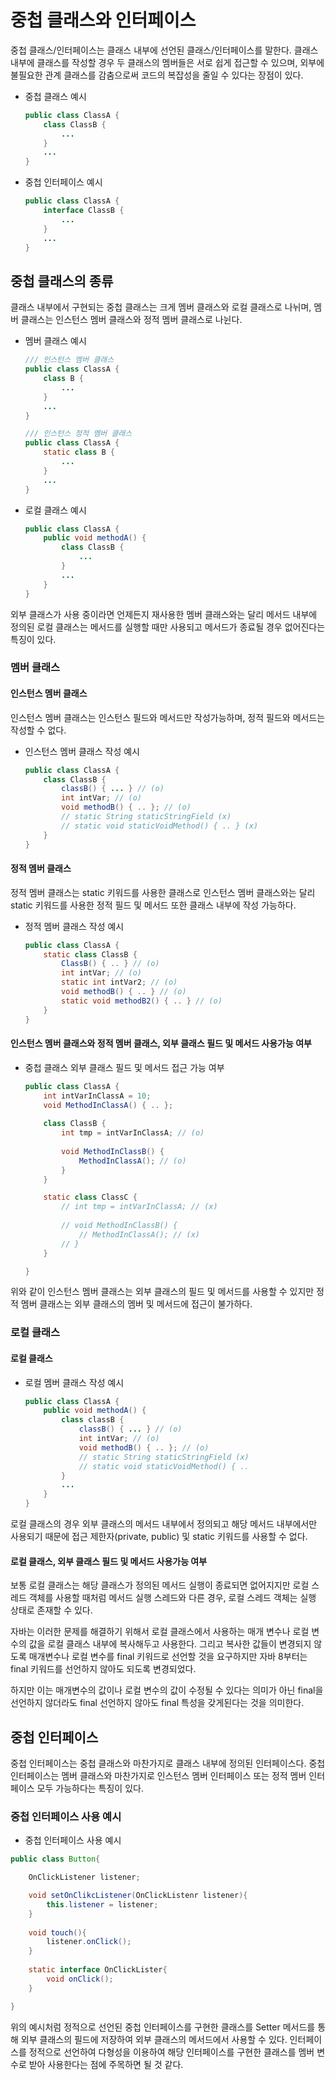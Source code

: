 # 중첩 클래스와 인터페이스

중첩 클래스/인터페이스는 클래스 내부에 선언된 클래스/인터페이스를 말한다. 클래스 내부에 클래스를 작성할 경우 두 클래스의 멤버들은 서로 쉽게 접근할 수 있으며, 외부에 불필요한 관계 클래스를 감춤으로써 코드의 복잡성을 줄일 수 있다는 장점이 있다.

- 중첩 클래스 예시
	```java
	public class ClassA {
		class ClassB {
			...
		}
		...
	}
	```

- 중첩 인터페이스 예시
	```java
	public class ClassA {
		interface ClassB {
			...
		}
		...
	}
	```

## 중첩 클래스의 종류

클래스 내부에서 구현되는 중첩 클래스는 크게 멤버 클래스와 로컬 클래스로 나뉘며, 멤버 클래스는 인스턴스 멤버 클래스와 정적 멤버 클래스로 나뉜다.

- 멤버 클래스 예시
	```java
	/// 인스턴스 멤버 클래스
	public class ClassA {
		class B {
			...
		}
		...
	}
	
	/// 인스턴스 정적 멤버 클래스
	public class ClassA {
		static class B {
			...
		}
		...
	}
	```

- 로컬 클래스 예시
	```java
	public class ClassA {
		public void methodA() {
			class ClassB {
				...
			}
			...
		}
	}
	```

외부 클래스가 사용 중이라면 언제든지 재사용한 멤버 클래스와는 달리 메서드 내부에 정의된 로컬 클래스는 메서드를 실행할 때만 사용되고 메서드가 종료될 경우 없어진다는 특징이 있다.

### 멤버 클래스

#### 인스턴스 멤버 클래스

인스턴스 멤버 클래스는 인스턴스 필드와 메서드만 작성가능하며, 정적 필드와 메서드는 작성할 수 없다.

- 인스턴스 멤버 클래스 작성 예시
	```java
	public class ClassA {
		class ClassB {
			classB() { ... } // (o)
			int intVar; // (o) 
			void methodB() { .. }; // (o)
			// static String staticStringField (x)
			// static void staticVoidMethod() { .. } (x)
		}
	}
	```

#### 정적 멤버 클래스

정적 멤버 클래스는 static 키워드를 사용한 클래스로 인스턴스 멤버 클래스와는 달리 static 키워드를 사용한 정적 필드 및 메서드 또한 클래스 내부에 작성 가능하다.

- 정적 멤버 클래스 작성 예시
	```java
	public class ClassA {
		static class ClassB {
			ClassB() { .. } // (o) 
			int intVar; // (o)
			static int intVar2; // (o)
			void methodB() { .. } // (o)
			static void methodB2() { .. } // (o)
		}
	}
	```

#### 인스턴스 멤버 클래스와 정적 멤버 클래스, 외부 클래스 필드 및 메서드 사용가능 여부

- 중첩 클래스 외부 클래스 필드 및 메서드 접근 가능 여부
	```java
	public class ClassA {
		int intVarInClassA = 10;
		void MethodInClassA() { .. };
		
		class ClassB {
			int tmp = intVarInClassA; // (o)
			
			void MethodInClassB() {
				MethodInClassA(); // (o)
			}
		}
	
		static class ClassC {
			// int tmp = intVarInClassA; // (x)
			
			// void MethodInClassB() {
				// MethodInClassA(); // (x)
			// }
		}
	
	}
	```

위와 같이 인스턴스 멤버 클래스는 외부 클래스의 필드 및 메서드를 사용할 수 있지만 정적 멤버 클래스는 외부 클래스의 멤버 및 메서드에 접근이 불가하다.


### 로컬 클래스

#### 로컬 클래스

- 로컬 멤버 클래스 작성 예시
	```java
	public class ClassA {
		public void methodA() {
			class classB {
				classB() { ... } // (o)
				int intVar; // (o) 
				void methodB() { .. }; // (o)
				// static String staticStringField (x)
				// static void staticVoidMethod() { .. 
			}
			...
		}
	}
	```

로컬 클래스의 경우 외부 클래스의 메서드 내부에서 정의되고 해당 메서드 내부에서만 사용되기 때문에 접근 제한자(private, public) 및 static 키워드를 사용할 수 없다. 

#### 로컬 클래스, 외부 클래스 필드 및 메서드 사용가능 여부

보통 로컬 클래스는 해당 클래스가 정의된 메서드 실행이 종료되면 없어지지만 로컬 스레드 객체를 사용할 때처럼 메서드 실행 스레드와 다른 경우, 로컬 스레드 객체는 실행 상태로 존재할 수 있다.

자바는 이러한 문제를 해결하기 위해서 로컬 클래스에서 사용하는 매개 변수나 로컬 변수의 값을 로컬 클래스 내부에 복사해두고 사용한다. 그리고 복사한 값들이 변경되지 않도록 매개변수나 로컬 변수를 final 키워드로 선언할 것을 요구하지만 자바 8부터는 final 키워드를 선언하지 않아도 되도록 변경되었다.

하지만 이는 매개변수의 값이나 로컬 변수의 값이 수정될 수 있다는 의미가 아닌 final을 선언하지 않더라도 final 선언하지 않아도 final 특성을 갖게된다는 것을 의미한다.



## 중첩 인터페이스

중첩 인터페이스는 중첩 클래스와 마찬가지로 클래스 내부에 정의된 인터페이스다. 중첩 인터페이스는 멤버 클래스와 마찬가지로 인스턴스 멤버 인터페이스 또는 정적 멤버 인터페이스 모두 가능하다는 특징이 있다.

### 중첩 인터페이스 사용 예시

- 중첩 인터페이스 사용 예시
```java
public class Button{

	OnClickListener listener;

	void setOnClikcListener(OnClickListenr listener){
		this.listener = listener;	
	}
	
	void touch(){
		listener.onClick();	
	}
	
	static interface OnClickLister{
		void onClick();
	}

}
```

위의 예시처럼 정적으로 선언된 중첩 인터페이스를 구현한 클래스를 Setter 메서드를 통해 외부 클래스의 필드에 저장하여 외부 클래스의 메서드에서 사용할 수 있다. 인터페이스를 정적으로 선언하여 다형성을 이용하여 해당 인터페이스를 구현한 클래스를 멤버 변수로 받아 사용한다는 점에 주목하면 될 것 같다.

